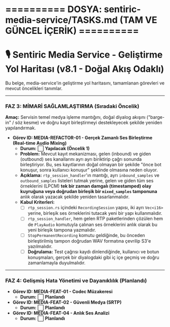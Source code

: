 # ========== DOSYA: sentiric-media-service/TASKS.md (TAM VE GÜNCEL İÇERİK) ==========
# 🎙️ Sentiric Media Service - Geliştirme Yol Haritası (v8.1 - Doğal Akış Odaklı)

Bu belge, media-service'in geliştirme yol haritasını, tamamlanan görevleri ve mevcut öncelikleri tanımlar.

---

### **FAZ 3: MİMARİ SAĞLAMLAŞTIRMA (Sıradaki Öncelik)**

**Amaç:** Servisin temel medya işleme mantığını, doğal diyalog akışını ("barge-in" / söz kesme) ve doğru kayıt birleştirmeyi destekleyecek şekilde yeniden yapılandırmak.

-   **Görev ID: MEDIA-REFACTOR-01 - Gerçek Zamanlı Ses Birleştirme (Real-time Audio Mixing)**
    -   **Durum:** ⬜ **Yapılacak (Öncelik 1)**
    -   **Problem:** Mevcut kayıt mekanizması, gelen (inbound) ve giden (outbound) ses kanallarını ayrı ayrı biriktirip çağrı sonunda birleştiriyor. Bu, ses kayıtlarının doğal olmayan bir şekilde "önce bot konuşur, sonra kullanıcı konuşur" şeklinde olmasına neden oluyor.
    -   **Açıklama:** `rtp_session_handler`'ın mantığı, ayrı `inbound_samples` ve `outbound_samples` listeleri tutmak yerine, gelen ve giden tüm ses örneklerini (LPCM) **tek bir zaman damgalı (timestamped) olay kuyruğuna veya doğrudan birleşik bir `mixed_samples` tamponuna** anlık olarak yazacak şekilde yeniden tasarlanmalıdır.
    -   **Kabul Kriterleri:**
        -   [ ] `rtp_session.rs` içindeki `RecordingSession` yapısı, iki ayrı `Vec<i16>` yerine, birleşik ses örneklerini tutacak yeni bir yapı kullanmalıdır.
        -   [ ] `rtp_session_handler`, hem gelen RTP paketlerinden çözülen hem de `PlayAudio` komutuyla çalınan ses örneklerini anlık olarak bu yeni birleşik tampona yazmalıdır.
        -   [ ] `StopPermanentRecording` komutu geldiğinde, bu önceden birleştirilmiş tampon doğrudan WAV formatına çevrilip S3'e yazılmalıdır.
        -   [ ] **Doğrulama:** Test çağrısı kaydı dinlendiğinde, kullanıcı ve botun konuşmaları, gerçek bir diyalogdaki gibi iç içe geçmiş ve doğru zamanlamayla duyulmalıdır.

---

### **FAZ 4: Gelişmiş Hata Yönetimi ve Dayanıklılık (Planlandı)**

-   **Görev ID: MEDIA-FEAT-01 - Codec Müzakeresi**
    -   **Durum:** ⬜ **Planlandı**
-   **Görev ID: MEDIA-FEAT-02 - Güvenli Medya (SRTP)**
    -   **Durum:** ⬜ **Planlandı**
-   **Görev ID: MEDIA-FEAT-04 - Anlık Ses Analizi**
    -   **Durum:** ⬜ **Planlandı**
